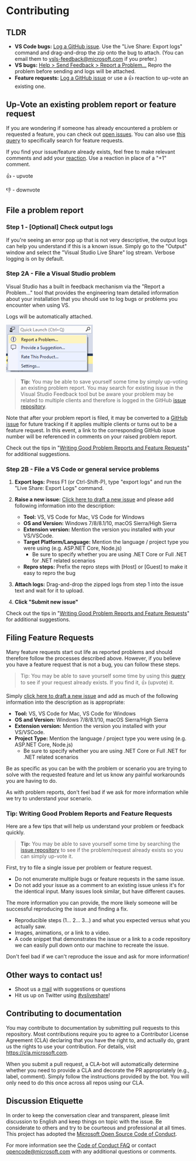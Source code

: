 <!--
Copyright © Microsoft Corporation
All rights reserved.
Creative Commons Attribution 4.0 License (International): https://creativecommons.org/licenses/by/4.0/legalcode
-->

# Contributing

## TLDR

- **VS Code bugs:** [Log a GitHub issue](http://aka.ms/vsls-new-issue). Use the "Live Share: Export logs" command and drag-and-drop the zip onto the bug to attach. (You can email them to vsls-feedback@microsoft.com if you prefer.)
- **VS bugs:** [Help > Send Feedback > Report a Problem...](https://docs.microsoft.com/en-us/visualstudio/ide/how-to-report-a-problem-with-visual-studio-2017) Repro the problem before sending and logs will be attached.
- **Feature requests:** [Log a GitHub issue](http://aka.ms/vsls-new-issue) or use a 👍 reaction to up-vote an existing one.

## Up-Vote an existing problem report or feature request

If you are wondering if someone has already encountered a problem or requested a feature, you can check out [open issues](https://github.com/Microsoft/live-share/issues). You can also use [this query](https://aka.ms/vsls-feature-requests) to specifically search for feature requests.

If you find your issue/feature already exists, feel free to make relevant comments and add your [reaction](https://github.com/blog/2119-add-reactions-to-pull-requests-issues-and-comments). Use a reaction in place of a "+1" comment.

👍 - upvote

👎 - downvote

## File a problem report

### Step 1 - [Optional] Check output logs

If you're seeing an error pop up that is not very descriptive, the output logs can help you understand if this is a known issue.  Simply go to the "Output" window and select the "Visual Studio Live Share" log stream.  Verbose logging is on by default.

### Step 2A - File a Visual Studio problem

Visual Studio has a built in feedback mechanism via the "Report a Problem..." tool that provides the engineering team detailed information about your installation that you should use to log bugs or problems you encounter when using VS.

Logs will be automatically attached.

![Image of Report a Problem...](docs/media/vs-feedback.png) 

> **Tip:** You may be able to save yourself some time by simply up-voting an existing problem report.  You may search for existing issue in the Visual Studio Feedback tool but be aware your problem may be related to multiple clients and therefore is logged in the GitHub [issue repository](https://github.com/Microsoft/live-share/issues).

Note that after your problem report is filed, it may be converted to a [GitHub issue](https://github.com/Microsoft/live-share/issues) for future tracking if it applies multiple clients or turns out to be a feature request. In this event, a link to the corresponding GitHub issue number will be referenced in comments on your raised problem report. 

Check out the tips in "[Writing Good Problem Reports and Feature Requests](#tip-writing-good-problem-reports-and-feature-requests)" for additional suggestions.

### Step 2B - File a VS Code or general service problems

1. **Export logs:** Press F1 (or Ctrl-Shift-P), type "export logs" and run the "Live Share: Export Logs" command.

2. **Raise a new issue:** [Click here to draft a new issue](https://aka.ms/vsls-new-issue) and please add following information into the description:


    - **Tool:** VS, VS Code for Mac, VS Code for Windows
    - **OS and Version:** Windows 7/8/8.1/10, macOS Sierra/High Sierra
    - **Extension version:** Mention the version you installed with your VS/VSCode.
    - **Target Platform/Language:** Mention the language / project type you were using (e.g. ASP.NET Core, Node.js)
        - Be sure to specify whether you are using .NET Core or Full .NET for .NET related scenarios
    - **Repro steps:** Prefix the repro steps with [Host] or [Guest] to make it easy to repro the bug

3. **Attach logs:** Drag-and-drop the zipped logs from step 1 into the issue text and wait for it to upload.

4. **Click "Submit new issue"**

Check out the tips in "[Writing Good Problem Reports and Feature Requests](#tip-writing-good-problem-reports-and-feature-requests)" for additional suggestions.

## Filing Feature Requests

Many feature requests start out life as reported problems and should therefore follow the processes described above.  However, if you believe you have a feature request that is not a bug, you can follow these steps.

> Tip: You may be able to save yourself some time by using this [query](https://aka.ms/vsls-feature-requests) to see if your request already exists.  If you find it, 👍 (upvote) it.

Simply [click here to draft a new issue](https://aka.ms/vsls-new-issue) and  add as much of the following information into the description as is appropriate:

- **Tool:** VS, VS Code for Mac, VS Code for Windows
- **OS and Version:** Windows 7/8/8.1/10, macOS Sierra/High Sierra
- **Extension version:** Mention the version you installed with your VS/VSCode.
- **Project Type:** Mention the language / project type you were using (e.g. ASP.NET Core, Node.js)
  - Be sure to specify whether you are using .NET Core or Full .NET for .NET related scenarios

Be as specific as you can be with the problem or scenario you are trying to solve with the requested feature and let us know any painful workarounds you are having to do.

As with problem reports, don't feel bad if we ask for more information while we try to understand your scenario.

### Tip: Writing Good Problem Reports and Feature Requests

Here are a few tips that will help us understand your problem or feedback quickly.

> **Tip:** You may be able to save yourself some time by searching the [issue repository](https://github.com/Microsoft/live-share/issues) to see if the problem/request already exists so you can simply up-vote it.

First, try to file a single issue per problem or feature request.

* Do not enumerate multiple bugs or feature requests in the same issue.
* Do not add your issue as a comment to an existing issue unless it's for the identical input. Many issues look similar, but have different causes.

The more information you can provide, the more likely someone will be successful reproducing the issue and finding a fix. 

* Reproducible steps (1... 2... 3...) and what you expected versus what you actually saw. 
* Images, animations, or a link to a video.
* A code snippet that demonstrates the issue or a link to a code repository we can easily pull down onto our machine to recreate the issue. 

Don't feel bad if we can't reproduce the issue and ask for more information!

## Other ways to contact us!

- Shoot us a [mail](mailto:vsls-feedback@microsoft.com) with suggestions or questions
- Hit us up on Twitter using [#vsliveshare](https://twitter.com/search?f=tweets&q=%23vsliveshare&src=typd)!

## Contributing to documentation

You may contribute to documentation by submitting pull requests to this repository. Most contributions require you to agree to a Contributor License Agreement (CLA) declaring that you have the right to, and actually do, grant us the rights to use your contribution. For details, visit https://cla.microsoft.com.

When you submit a pull request, a CLA-bot will automatically determine whether you need to provide
a CLA and decorate the PR appropriately (e.g., label, comment). Simply follow the instructions
provided by the bot. You will only need to do this once across all repos using our CLA.

## Discussion Etiquette

In order to keep the conversation clear and transparent, please limit discussion to English and keep things on topic with the issue. Be considerate to others and try to be courteous and professional at all times. This project has adopted the [Microsoft Open Source Code of Conduct](https://opensource.microsoft.com/codeofconduct/).

For more information see the [Code of Conduct FAQ](https://opensource.microsoft.com/codeofconduct/faq/) or contact [opencode@microsoft.com](mailto:opencode@microsoft.com) with any additional questions or comments.
